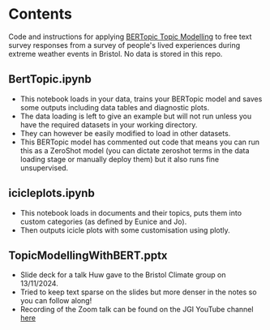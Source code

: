 # Contents

Code and instructions for applying [BERTopic Topic Modelling](https://maartengr.github.io/BERTopic/index.html) to free text survey responses from a survey of people's lived experiences during extreme weather events in Bristol. No data is stored in this repo. 

## BertTopic.ipynb
- This notebook loads in your data, trains your BERTopic model and saves some outputs including data tables and diagnostic plots.
- The data loading is left to give an example but will not run unless you have the required datasets in your working directory.
- They can however be easily modified to load in other datasets.
- This BERTopic model has commented out code that means you can run this as a ZeroShot model (you can dictate zeroshot terms in the data loading stage or manually deploy them) but it also runs fine unsupervised.

## icicleplots.ipynb
- This notebook loads in documents and their topics, puts them into custom categories (as defined by Eunice and Jo).
- Then outputs icicle plots with some customisation using plotly.

## TopicModellingWithBERT.pptx
- Slide deck for a talk Huw gave to the Bristol Climate group on 13/11/2024.
- Tried to keep text sparse on the slides but more denser in the notes so you can follow along!
- Recording of the Zoom talk can be found on the JGI YouTube channel [here](https://www.youtube.com/watch?v=FgGHL4pCZ5I)
